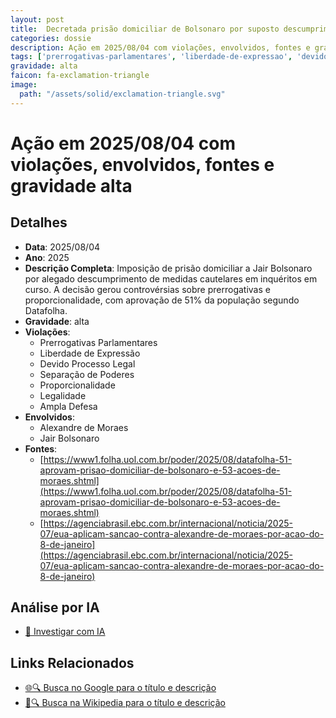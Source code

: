 ```yaml
---
layout: post
title:  Decretada prisão domiciliar de Bolsonaro por suposto descumprimento de medidas cautelares
categories: dossie
description: Ação em 2025/08/04 com violações, envolvidos, fontes e gravidade alta
tags: ['prerrogativas-parlamentares', 'liberdade-de-expressao', 'devido-processo-legal', 'separacao-de-poderes', 'proporcionalidade', 'legalidade', 'ampla-defesa', 'alexandre-de-moraes', 'jair-bolsonaro', 'gravidade-alta']
gravidade: alta
faicon: fa-exclamation-triangle
image:
  path: "/assets/solid/exclamation-triangle.svg"
---
```


# Ação em 2025/08/04 com violações, envolvidos, fontes e gravidade alta

## Detalhes
- **Data**: 2025/08/04
- **Ano**: 2025
- **Descrição Completa**: Imposição de prisão domiciliar a Jair Bolsonaro por alegado descumprimento de medidas cautelares em inquéritos em curso. A decisão gerou controvérsias sobre prerrogativas e proporcionalidade, com aprovação de 51% da população segundo Datafolha.
- **Gravidade**: alta <i class="fas fa-exclamation-triangle fa-2x"></i>
- **Violações**:
  - Prerrogativas Parlamentares
  - Liberdade de Expressão
  - Devido Processo Legal
  - Separação de Poderes
  - Proporcionalidade
  - Legalidade
  - Ampla Defesa
- **Envolvidos**:
  - Alexandre de Moraes
  - Jair Bolsonaro
- **Fontes**:
  - [https://www1.folha.uol.com.br/poder/2025/08/datafolha-51-aprovam-prisao-domiciliar-de-bolsonaro-e-53-acoes-de-moraes.shtml](https://www1.folha.uol.com.br/poder/2025/08/datafolha-51-aprovam-prisao-domiciliar-de-bolsonaro-e-53-acoes-de-moraes.shtml)
  - [https://agenciabrasil.ebc.com.br/internacional/noticia/2025-07/eua-aplicam-sancao-contra-alexandre-de-moraes-por-acao-do-8-de-janeiro](https://agenciabrasil.ebc.com.br/internacional/noticia/2025-07/eua-aplicam-sancao-contra-alexandre-de-moraes-por-acao-do-8-de-janeiro)

## Análise por IA
- [🤖 Investigar com IA](https://www.perplexity.ai/search?q=%22Alexandre%20de%20Moraes%22%20Decretada%20pris%C3%A3o%20domiciliar%20de%20Bolsonaro%20por%20suposto%20descumprimento%20de%20medidas%20cautelares%20Imposi%C3%A7%C3%A3o%20de%20pris%C3%A3o%20domiciliar%20a%20Jair%20Bolsonaro%20por%20alegado%20descumprimento%20de%20medidas%20cautelares%20em%20inqu%C3%A9ritos%20em%20curso.%20A%20decis%C3%A3o%20gerou%20controv%C3%A9rsias%20sobre%20prerrogativas%20e%20proporcionalidade%2C%20com%20aprova%C3%A7%C3%A3o%20de%2051%25%20da%20popula%C3%A7%C3%A3o%20segundo%20Datafolha.%20Prerrogativas%20Parlamentares%20Liberdade%20de%20Express%C3%A3o%20Devido%20Processo%20Legal%20Separa%C3%A7%C3%A3o%20de%20Poderes%20Proporcionalidade%20Legalidade%20Ampla%20Defesa%202025%20gravidade%20alta)

## Links Relacionados
- [🌐🔍 Busca no Google para o título e descrição](https://www.google.com/search?q=%22Alexandre%20de%20Moraes%22%20Decretada%20pris%C3%A3o%20domiciliar%20de%20Bolsonaro%20por%20suposto%20descumprimento%20de%20medidas%20cautelares%20Imposi%C3%A7%C3%A3o%20de%20pris%C3%A3o%20domiciliar%20a%20Jair%20Bolsonaro%20por%20alegado%20descumprimento%20de%20medidas%20cautelares%20em%20inqu%C3%A9ritos%20em%20curso.%20A%20decis%C3%A3o%20gerou%20controv%C3%A9rsias%20sobre%20prerrogativas%20e%20proporcionalidade%2C%20com%20aprova%C3%A7%C3%A3o%20de%2051%25%20da%20popula%C3%A7%C3%A3o%20segundo%20Datafolha.%20Prerrogativas%20Parlamentares%20Liberdade%20de%20Express%C3%A3o%20Devido%20Processo%20Legal%20Separa%C3%A7%C3%A3o%20de%20Poderes%20Proporcionalidade%20Legalidade%20Ampla%20Defesa%202025%20gravidade%20alta)
- [📖🔍 Busca na Wikipedia para o título e descrição](https://pt.wikipedia.org/w/index.php?search=%22Alexandre%20de%20Moraes%22%20Decretada%20pris%C3%A3o%20domiciliar%20de%20Bolsonaro%20por%20suposto%20descumprimento%20de%20medidas%20cautelares%20Imposi%C3%A7%C3%A3o%20de%20pris%C3%A3o%20domiciliar%20a%20Jair%20Bolsonaro%20por%20alegado%20descumprimento%20de%20medidas%20cautelares%20em%20inqu%C3%A9ritos%20em%20curso.%20A%20decis%C3%A3o%20gerou%20controv%C3%A9rsias%20sobre%20prerrogativas%20e%20proporcionalidade%2C%20com%20aprova%C3%A7%C3%A3o%20de%2051%25%20da%20popula%C3%A7%C3%A3o%20segundo%20Datafolha.%20Prerrogativas%20Parlamentares%20Liberdade%20de%20Express%C3%A3o%20Devido%20Processo%20Legal%20Separa%C3%A7%C3%A3o%20de%20Poderes%20Proporcionalidade%20Legalidade%20Ampla%20Defesa%202025%20gravidade%20alta)

